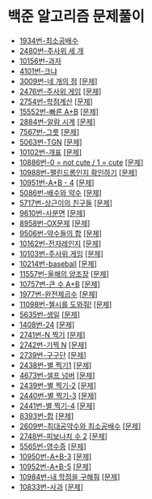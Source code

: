# 백준 알고리즘 문제풀이
- [1934번-최소공배수](https://github.com/jhu97/baekjoon/blob/master/1934.py)
- [2480번-주사위 세 개](https://github.com/jhu97/baekjoon/blob/master/2480.py)
- [10156번-과자](https://github.com/jhu97/baekjoon/blob/master/10156.py)
- [4101번-크냐](https://github.com/jhu97/baekjoon/blob/master/4101.py)
- [3009번-네 개의 점](https://github.com/jhu97/baekjoon/blob/master/3009.py) [[문제]](https://www.acmicpc.net/problem/3009)
- [2476번-주사위 게임](https://github.com/jhu97/baekjoon/blob/master/2476.py) [[문제]](https://www.acmicpc.net/problem/2476)
- [2754번-학점계산](https://github.com/jhu97/baekjoon/blob/master/2754.py) [[문제]](https://www.acmicpc.net/problem/2754)
- [15552번-빠른 A+B](https://github.com/jhu97/baekjoon/blob/master/15552.py) [[문제]](https://www.acmicpc.net/problem/15552)
- [2884번-알람 시계](https://github.com/jhu97/baekjoon/blob/master/2884.py) [[문제]](https://www.acmicpc.net/problem/2884)
- [7567번-그릇](https://github.com/jhu97/baekjoon/blob/master/7567.py) [[문제]](https://www.acmicpc.net/problem/7567)
- [5063번-TGN](https://github.com/jhu97/baekjoon/blob/master/5063.py) [[문제]](https://www.acmicpc.net/problem/5063)
- [10102번-개표](https://github.com/jhu97/baekjoon/blob/master/10102.py) [[문제]](https://www.acmicpc.net/problem/10102)
- [10886번-0 = not cute / 1 = cute](https://github.com/jhu97/baekjoon/blob/master/1088.py) [[문제]](https://www.acmicpc.net/problem/10886)
- [10988번-팰린드롬인지 확인하기](https://github.com/jhu97/baekjoon/blob/master/1098.py) [[문제]](https://www.acmicpc.net/problem/10988)
- [10951번-A+B - 4](https://github.com/jhu97/baekjoon/blob/master/10951.py) [[문제]](https://www.acmicpc.net/problem/10951)
- [5086번-배수와 약수](https://github.com/jhu97/baekjoon/blob/master/5086.py) [[문제]](https://www.acmicpc.net/problem/5086)
- [5717번-상근이의 친구들](https://github.com/jhu97/baekjoon/blob/master/5717.py) [[문제]](https://www.acmicpc.net/problem/5717)
- [9610번-사분면](https://github.com/jhu97/baekjoon/blob/master/9610.py) [[문제]](https://www.acmicpc.net/problem/9610)
- [8958번-OX문제](https://github.com/jhu97/baekjoon/blob/master/8958.py) [[문제]](https://www.acmicpc.net/problem/8958)
- [9506번-약수들의 합](https://github.com/jhu97/baekjoon/blob/master/9506.py) [[문제]](https://www.acmicpc.net/problem/9506)
- [10162번-전자레인지](https://github.com/jhu97/baekjoon/blob/master/10162.py) [[문제]](https://www.acmicpc.net/problem/10162)
- [10103번-주사위 게임](https://github.com/jhu97/baekjoon/blob/master/10103.py) [[문제]](https://www.acmicpc.net/problem/10103)
- [10214번-baseball](https://github.com/jhu97/baekjoon/blob/master/10214.py) [[문제]](https://www.acmicpc.net/problem/10214)
- [11557번-올해의 양조장](https://github.com/jhu97/baekjoon/blob/master/11557.py) [[문제]](https://www.acmicpc.net/problem/11557)
- [10757번-큰 수 A+B](https://github.com/jhu97/baekjoon/blob/master/10757.py) [[문제]](https://www.acmicpc.net/problem/10757)
- [1977번-완전제곱수](https://github.com/jhu97/baekjoon/blob/master/1977.py) [[문제]](https://www.acmicpc.net/problem/1977)
- [11098번-첼시를 도와줘!](https://github.com/jhu97/baekjoon/blob/master/11098.py) [[문제]](https://www.acmicpc.net/problem/11098)
- [5635번-생일](https://github.com/jhu97/baekjoon/blob/master/5635.py) [[문제]](https://www.acmicpc.net/problem/5635)
- [1408번-24](https://github.com/jhu97/baekjoon/blob/master/1408.py) [[문제]](https://www.acmicpc.net/problem/1408)
- [2741번-N 찍기](https://github.com/jhu97/baekjoon/blob/master/2741.py) [[문제]](https://www.acmicpc.net/problem/2741)
- [2742번-기찍 N](https://github.com/jhu97/baekjoon/blob/master/4742.py) [[문제]](https://www.acmicpc.net/problem/2742)
- [2739번-구구단](https://github.com/jhu97/baekjoon/blob/master/2739.py) [[문제]](https://www.acmicpc.net/problem/2739)
- [2438번-별 찍기1](https://github.com/jhu97/baekjoon/blob/master/2438.py) [[문제]](https://www.acmicpc.net/problem/2438)
- [4673번-셀프 넘버](https://github.com/jhu97/baekjoon/blob/master/4673.py) [[문제]](https://www.acmicpc.net/problem/4673)
- [2439번-별 찍기-2](https://github.com/jhu97/baekjoon/blob/master/2439.py) [[문제]](https://www.acmicpc.net/problem/2439)
- [2440번-별 찍기-3](https://github.com/jhu97/baekjoon/blob/master/2440.py) [[문제]](https://www.acmicpc.net/problem/2440)
- [2441번-별 찍기-4](https://github.com/jhu97/baekjoon/blob/master/2441.py) [[문제]](https://www.acmicpc.net/problem/2441)
- [8393번-합](https://github.com/jhu97/baekjoon/blob/master/8393.py) [[문제]](https://www.acmicpc.net/problem/8393)
- [2609번-최대공약수와 최소공배수](https://github.com/jhu97/baekjoon/blob/master/2609.py) [[문제]](https://www.acmicpc.net/problem/2609)
- [2748번-피보나치 수 2](https://github.com/jhu97/baekjoon/blob/master/2748.py) [[문제]](https://www.acmicpc.net/problem/2748)
- [5565번-영수증](https://github.com/jhu97/baekjoon/blob/master/5565.py) [[문제]](https://www.acmicpc.net/problem/5565)
- [10950번-A+B-3](https://github.com/jhu97/baekjoon/blob/master/10950.py) [[문제]](https://www.acmicpc.net/problem/10950)
- [10952번-A+B-5](https://github.com/jhu97/baekjoon/blob/master/10952.py) [[문제]](https://www.acmicpc.net/problem/10952)
- [10984번-내 학점을 구해줘](https://github.com/jhu97/baekjoon/blob/master/10984.py) [[문제]](https://www.acmicpc.net/problem/10984)
- [10833번-사과](https://github.com/jhu97/baekjoon/blob/master/10833.py) [[문제]](https://www.acmicpc.net/problem/10833)
